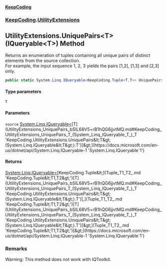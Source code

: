 #### [KeepCoding](index.md 'index')
### [KeepCoding](KeepCoding.md 'KeepCoding').[UtilityExtensions](UtilityExtensions.md 'KeepCoding.UtilityExtensions')
## UtilityExtensions.UniquePairs&lt;T&gt;(IQueryable&lt;T&gt;) Method
Returns an enumeration of tuples containing all unique pairs of distinct elements from the source collection.  
For example, the input sequence 1, 2, 3 yields the pairs [1,2], [1,3] and [2,3] only.  
```csharp
public static System.Linq.IQueryable<KeepCoding.Tuple<T,T>> UniquePairs<T>(this System.Linq.IQueryable<T> source);
```
#### Type parameters
<a name='KeepCoding_UtilityExtensions_UniquePairs_T_(System_Linq_IQueryable_T_)_T'></a>
`T`  
  
#### Parameters
<a name='KeepCoding_UtilityExtensions_UniquePairs_T_(System_Linq_IQueryable_T_)_source'></a>
`source` [System.Linq.IQueryable&lt;](https://docs.microsoft.com/en-us/dotnet/api/System.Linq.IQueryable-1 'System.Linq.IQueryable`1')[T](UtilityExtensions_UniquePairs_bSIL68V5+rB1hQG6jjvtMQ.md#KeepCoding_UtilityExtensions_UniquePairs_T_(System_Linq_IQueryable_T_)_T 'KeepCoding.UtilityExtensions.UniquePairs&lt;T&gt;(System.Linq.IQueryable&lt;T&gt;).T')[&gt;](https://docs.microsoft.com/en-us/dotnet/api/System.Linq.IQueryable-1 'System.Linq.IQueryable`1')  
  
#### Returns
[System.Linq.IQueryable&lt;](https://docs.microsoft.com/en-us/dotnet/api/System.Linq.IQueryable-1 'System.Linq.IQueryable`1')[KeepCoding.Tuple&lt;](Tuple_T1_T2_.md 'KeepCoding.Tuple&lt;T1,T2&gt;')[T](UtilityExtensions_UniquePairs_bSIL68V5+rB1hQG6jjvtMQ.md#KeepCoding_UtilityExtensions_UniquePairs_T_(System_Linq_IQueryable_T_)_T 'KeepCoding.UtilityExtensions.UniquePairs&lt;T&gt;(System.Linq.IQueryable&lt;T&gt;).T')[,](Tuple_T1_T2_.md 'KeepCoding.Tuple&lt;T1,T2&gt;')[T](UtilityExtensions_UniquePairs_bSIL68V5+rB1hQG6jjvtMQ.md#KeepCoding_UtilityExtensions_UniquePairs_T_(System_Linq_IQueryable_T_)_T 'KeepCoding.UtilityExtensions.UniquePairs&lt;T&gt;(System.Linq.IQueryable&lt;T&gt;).T')[&gt;](Tuple_T1_T2_.md 'KeepCoding.Tuple&lt;T1,T2&gt;')[&gt;](https://docs.microsoft.com/en-us/dotnet/api/System.Linq.IQueryable-1 'System.Linq.IQueryable`1')  
### Remarks
Warning: This method does not work with IQToolkit.
